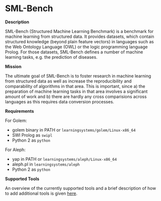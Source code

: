# SML-Bench

**Description**

SML-Bench (Structured Machine Learning Benchmark) is a benchmark for machine learning from structured data. It provides datasets, which contain structured knowledge (beyond plain feature vectors) in languages such as the Web Ontology Language (OWL) or the logic programming language Prolog. For those datasets, SML-Bench defines a number of machine learning tasks, e.g. the prediction of diseases. 

**Mission**

The ultimate goal of SML-Bench is to foster research in machine learning from structured data as well as increase the reproducibility and comparability of algorithms in that area. This is important, since a) the preparation of machine learning tasks in that area involves a significant amount of work and b) there are hardly any cross comparisions across languages as this requires data conversion processes.


**Requirements**

For Golem:
- golem binary in PATH or `learningsystems/golem/Linux-x86_64`
- SWI Prolog as `swipl`
- Python 2 as `python`

For Aleph:
- yap in PATH or `learningsystems/aleph/Linux-x86_64`
- aleph.pl in `learningsystems/aleph`
- Python 2 as `python`

**Supported Tools**

An overview of the currently supported tools and a brief description of how to add additional tools is given [here](learningsystems/README.md).
